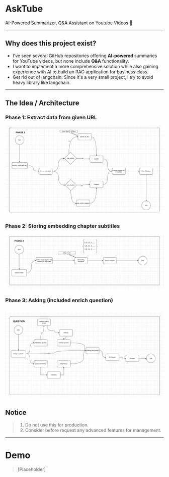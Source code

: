 # AskTube

AI-Powered Summarizer, Q&amp;A Assistant on Youtube Videos 🤖

---
## Why does this project exist?

- I’ve seen several GitHub repositories offering **AI-powered** summaries for YouTube videos, but none include **Q&A**
  functionality.
- I want to implement a more comprehensive solution while also gaining experience with AI to build an RAG application for business class.
- Get rid out of langchain: Since it's a very small project, I try to avoid heavy library like langchain.

---
## The Idea / Architecture
### Phase 1: Extract data from given URL
![P1.png](docs/P1.png)
### Phase 2: Storing embedding chapter subtitles
![P2.png](docs/P2.png)
### Phase 3: Asking (included enrich question)
![P3.png](docs/P3.png)
---

## Notice
> 1. Do not use this for production.
> 2. Consider before request any advanced features for management.

----
# Demo
> [Placeholder]